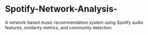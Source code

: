 # Spotify-Network-Analysis-
A network-based music recommendation system using Spotify audio features, similarity metrics, and community detection.
